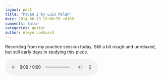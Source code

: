 ```yaml
---
layout: post
title: "Pavan I by Luis Milan"
date: 2014-08-19 19:00:55 +0100
comments: false
categories: guitar
author: Alwyn Lombaard
---
```


Recording from my practice session today. Still a bit rough and unrelaxed, but still early days in studying this piece.


<audio controls>
  <source src="/music/Pavan_20140819_182702.mp3" type="audio/mpeg">
Your browser does not support the audio element but you can get the recording [here](/music/Pavan_20140819_182702.mp3)
</audio>


